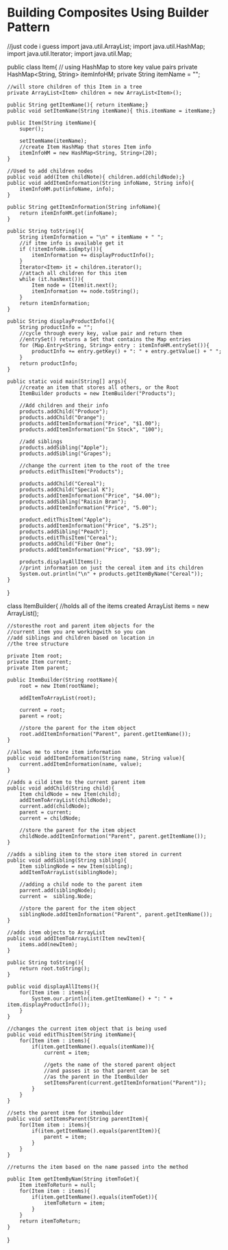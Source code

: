 # Building Composites Using Builder Pattern

//just code i guess
import java.util.ArrayList;
import java.util.HashMap;
import java.util.Iterator;
import java.util.Map;

public class Item{
    // using HashMap to store key value pairs
    private HashMap<String, String> itemInfoHM;
    private String itemName = "";

    //will store children of this Item in a tree
    private ArrayList<Item> children = new ArrayList<Item>();
    
    public String getItemName(){ return itemName;}
    public void setItemName(String itemName){ this.itemName = itemName;}

    public Item(String itemName){
        super();

        setItemName(itemName);
        //create Item HashMap that stores Item info
        itemInfoHM = new HashMap<String, String>(20);
    }

    //Used to add children nodes
    public void add(Item childNote){ children.add(childNode);}
    public void addItemInformation(String infoName, String info){
        itemInfoHM.put(infoName, info);
    }

    public String getItemInformation(String infoName){
        return itemInfoHM.get(infoName);
    }

    public String toString(){
        String itemInformation = "\n" + itemName + " ";
        //if itme info is available get it
        if (!itemInfoHm.isEmpty()){
            itemInformation += displayProductInfo();
        }
        Iterator<Item> it = children.iterator();
        //attach all children for this item
        while (it.hasNext()){
            Item node = (Item)it.next();
            itemInformation += node.toString();
        }
        return itemInformation;
    }

    public String displayProductInfo(){
        String productInfo = "";
        //cycle through every key, value pair and return them
        //entrySet() returns a Set that contains the Map entries
        for (Map.Entry<String, String> entry : itemInfoHM.entrySet()){
            productInfo += entry.getKey() + ": " + entry.getValue() + " ";
        }
        return productInfo;
    }

    public static void main(String[] args){
        //create an item that stores all others, or the Root
        ItemBuilder products = new ItemBuilder("Products");

        //Add children and their info
        products.addChild("Produce");
        products.addChild("Orange");
        products.addItemInformation("Price", "$1.00");
        products.addItemInformation("In Stock", "100");

        //add siblings
        products.addSibling("Apple");
        products.addSibling("Grapes");

        //change the current item to the root of the tree
        products.editThisItem("Products");

        products.addChild("Cereal");
        products.addChild("Special K");
        products.addItemInformation("Price", "$4.00");
        products.addSibling("Raisin Bran");
        products.addItemInformation("Price", "5.00");

        product.editThisItem("Apple");
        products.addItemInformation("Price", "$.25");
        products.addSibling("Peach");
        products.editThisItem("Cereal");
        products.addChild("Fiber One");
        products.addItemInformation("Price", "$3.99");

        products.displayAllItems();
        //print information on just the cereal item and its children
        System.out.println("\n" + products.getItemByName("Cereal"));
    }
}

class ItemBuilder{
    //holds all of the items created
    ArrayList<Item> items = new ArrayList<Item>();

    //storesthe root and parent item objects for the 
    //current item you are workingwith so you can
    //add siblings and children based on location in 
    //the tree structure

    private Item root;
    private Item current;
    private Item parent;

    public ItemBuilder(String rootName){
        root = new Item(rootName);

        addItemToArrayList(root);

        current = root;
        parent = root;

        //store the parent for the item object
        root.addItemInformation("Parent", parent.getItemName());
    }

    //allows me to store item information
    public void addItemInformation(String name, String value){
        current.addItemInformation(name, value);
    }

    //adds a cild item to the current parent item
    public void addChild(String child){
        Item childNode = new Item(child);
        addItemToArrayList(childNode);
        current.add(childNode);
        parent = current;
        current = childNode;

        //store the parent for the item object
        childNode.addItemInformation("Parent", parent.getItemName());
    }

    //adds a sibling item to the store item stored in current
    public void addSibling(String sibling){
        Item siblingNode = new Item(sibling);
        addItemToArrayList(siblingNode);
        
        //adding a child node to the parent item
        parrent.add(siblingNode);
        current =  sibling.Node;

        //store the parent for the item object
        siblingNode.addItemInformation("Parent", parent.getItemName());
    }

    //adds item objects to ArrayList
    public void addItemToArrayList(Item newItem){
        items.add(newItem);
    }

    public String toString(){
        return root.toString();
    }

    public void displayAllItems(){
        for(Item item : items){
            System.our.println(item.getItemName() + ": " + item.displayProductInfo());
        }
    }

    //changes the current item object that is being used
    public void editThisItem(String itemName){
        for(Item item : items){
            if(item.getItemName().equals(itemName)){
                current = item;

                //gets the name of the stored parent object
                //and passes it so that parent can be set
                //as the parent in the ItemBuilder
                setItemsParent(current.getItemInformation("Parent"));
            }
        }
    }

    //sets the parent item for itembuilder
    public void setItemsParent(String parentItem){
        for(Item item : items){
            if(item.getItemName().equals(parentItem)){
                parent = item;
            }
        }
    }

    //returns the item based on the name passed into the method

    public Item getItemByNam(String itemToGet){
        Item itemToReturn = null;
        for(Item item : items){
            if(item.getItemName().equals(itemToGet)){
                itemToReturn = item;
            }
        }
        return itemToReturn;
    }
}